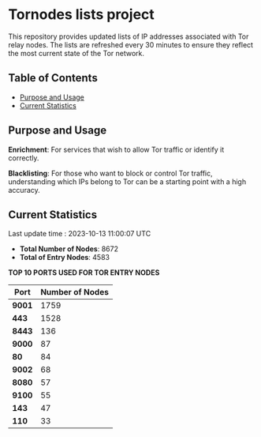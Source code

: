 # Tornodes lists project

This repository provides updated lists of IP addresses associated with Tor relay nodes. The lists are refreshed every 30 minutes to ensure they reflect the most current state of the Tor network.

## Table of Contents

- [Purpose and Usage](#purpose-and-usage)
- [Current Statistics](#current-statistics)


## Purpose and Usage

**Enrichment**: For services that wish to allow Tor traffic or identify it correctly.

**Blacklisting**: For those who want to block or control Tor traffic, understanding which IPs belong to Tor can be a starting point with a high accuracy.

## Current Statistics

Last update time : 2023-10-13 11:00:07 UTC

- **Total Number of Nodes**: 8672
- **Total of Entry Nodes**: 4583

**TOP 10 PORTS USED FOR TOR ENTRY NODES**

| **Port** | **Number of Nodes** |
|------|-----------------|
| **9001**   | 1759  |
| **443**   | 1528  |
| **8443**   | 136  |
| **9000**   | 87  |
| **80**   | 84  |
| **9002**   | 68  |
| **8080**   | 57  |
| **9100**   | 55  |
| **143**   | 47  |
| **110**   | 33  |

